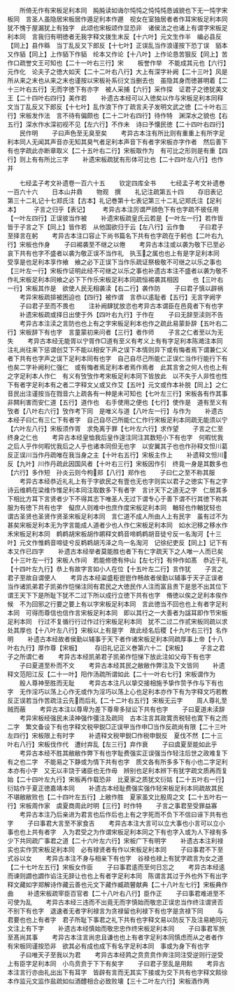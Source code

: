 <!-- { "loadSidebar": true } -->
　　所倚无作有宋板足利本同　肫肫读如诲尔忳忳之忳忳忳恳诚貌也下无一忳字宋板同　言圣人虽隐居宋板居作遁足利本作遯　视女在室独居者者作耳宋板足利本同　犹不愧于屋漏犹上有独字　此颂也宋板颂作显恐非　诸侯法之也诸上有谓字宋板足利本同　言我归有明徳者无我字释文拨生末反【十六叶】元文生作半　编必县反【同上】县作緜　当丁乱反又下郎反【十七叶】正误乱当作浪谨按下恐丁误　貊本又作貊【同上】上作貊下作貊　纶本又作论【十八叶】上作论恳苦狠反【同上】苦作口疏誉文王可知也【二十一叶右三行】宋
　　板誉作举　不能成其元也【六行】元作化　论夫子之徳大如天【二十二叶右八行】大上有深字补阙【二十三叶】风是所从来之末也从来之末也谨按以宋板补系衍文当删去也　虽隐其身而徳甚明着【二十三叶右五行】无而字徳下有亦字　被人采捕【六行】采作探　证君子之徳犹美文王【二十四叶右四行】美作若
　　补遗古本经可以入徳矣以作与宋板足利本同释文当丁乱反又下郎反【十七叶】乱作浪下作丁疏言夫子发明文武之徳【二十叶右三行】宋板发作法　言不待有偏颇也【二十二叶右四行】待作特　渊深水之貌也【右五行】深水作水深初视不见【左六行】不作未　诗曰予懐民徳【二十四叶右四行】
　　民作明
　　子曰声色至无臭至矣
　　考异古本注有所比则有重重上有所字足利本同人无闻其声音亦无知其臭气者足利本声音下有者字宋板亦字作者　然后善下有也字疏此亦断章取义【二十五叶右二行】宋板取作为　有可比之形则是有重【四行】则上有有所比三字
　　补遗宋板疏犹有形体可比也【二十四叶左八行】也作并















　　七经孟子考文补遗卷一百六十五
　　钦定四库全书
　　七经孟子考文补遗巻一百六十六
　　日本山井鼎
　　物观　撰
　　礼记注疏第五十四
　　存旧表记第三十二礼记十七郑氏注【古本】礼记巻第十七表记第三十二礼记郑氏注【足利本】
　　子言之归乎【表记】
　　考异古本注厉谓严顔色下有也字疏不彼任用【一叶左四行】正误彼当作被
　　补遗宋板疏皇氏云若是【一叶左一行】若作皆　皆于子言之下【同上】皆作若　从他国欲归于云【左八行】云作鲁
　　子曰君子至择言在躬
　　考异古本注口容止下尚书篇名下共有也字疏在于躬也【二叶右九行】宋板也作身
　　子曰裼袭至不继之以倦
　　考异古本注或以袭为敬下已至必哀下共有也字不盛者以袭为敬正误不当作礼　执玉之属也也上有是字足利本同　受享是也足利本享作飨　飨之必下正误下当作乐疏证祭极敬不可继之以乐之事也【三叶左一行】宋板作证明此经不可继之以乐之事也补遗古本注不盛者以袭为敬不作礼宋板足利本同飨之必下下作乐宋板足利本同疏恒裼袭其相因
　　也【三叶右一行】宋板其作是　欲使人民无相袭渎【右二行】袭作防
　　子曰君子慎以辟祸
　　考异宋板疏揜被困迫也【四行】被作谓　言恭以逺耻者【五行】无言字阙字
　　子曰君子至而不畏也
　　注补阙肆犹放恣也考异古本谓臣在邑竟者下有也字
　　补遗宋板疏或择日出使于外【四叶右九行】于作在
　　子曰无辞至渎则不告
　　考异古本注渎之言防也也上有之字宋板足利本也作之疏此易蒙卦辞【五叶右二行】宋板辞下有也字　言童蒙初来问者【三行】者作师
　　子言之仁者至以为无失
　　考异古本经无能胥以宁胥作□道有至义有考义上有有字足利本陈澔注本同注礼尚往来下惩谓创艾下不能以相安下声之误下本情则异下或有悔者焉下谓兼仁义者下共有也字声之误下足利本同有也字　自己自尽己所能仁正误仁当作行能行下有也矣二字补阙利仁强仁　或有悔者焉足利本者焉作焉者　此其言舍之何人也也上有之字足利本人作仁　有义有攷攷作考宋板足利本同下皆放此　以不失于人非性也性下有者字足利本有之者二字释文乂或又作艾【五叶】元文或作本补脱【同上】之仁音民出注谨按当在戮音六上疏各有一种是未可知也【七叶左三行】宋板各有作其事　非闗利害而安仁道【五行】道作也　右手使用之便也【七行】使作是　道有至义有攷者【八叶右六行】攷作考下同　是唯义与道【八叶左一行】与作为
　　补遗古本经子曰仁有三仁下有者字　自己自尽己所能仁仁作行宋板足利本同疏无能须以宁【六叶左八行】宋板须作胥　求免离于罪【七叶左六行】求作望
　　子言之仁至终身之仁也
　　考异古本经皇恤我后皇作遑注同注其数短小下有也字　何暇忧我之后人乎作何暇忧我后之人乎也诸本同但无也字　以安翼其子也也作孙释文怛川葛反正误川当作丹疏唯在我当身之主【十叶右五行】宋板主作上
　　补遗释文怛川反【九叶】川作丹疏此因国风者【十叶右三行】宋板因作引　终竟一身是其数多也【六行】多作短　孙炎云则今枸郑【八行】郑作也
　　子曰仁之至不称其服
　　考异古本经恭近礼礼上有于字欲民之有壹也无也字则实以君子之徳实下有之字诗云维鹈在梁维作惟足利本同注取数多下有者字　言计天下之道无之字　仁居其多下相比方耳下言贤者少下不得其志下唯圣人无过下谓专心于善下谓不行其徳下称其服为有徳下共有也字　儗庶人则难中也庶作度宋板足利本同　輶轻也作輶犹轻也　谓古圣贤也圣贤作贤圣宋板足利本同　言仁道不成人所由人上有民字　虽有过不为甚矣宋板足利本无为字言能成人道者少也人作仁宋板足利本同　如水汜移之移水作禾宋板足利本同　鹈鹈胡宋板胡作鹕释文鹈音啼鹈鹈胡音徒兮反一名淘河【十三叶】元文作惟鹈音啼徒兮反鹈鹈胡汚泽之鸟一名淘河　记徐纪吏反【同上】记下有本又作已四字
　　补遗古本经举者莫能胜也者下有仁字疏天下之人唯一人而已矣【十三叶左一行】宋板人作间　若能修徳有仲山【左七行】有仲作如髙　恭近于礼【十四叶左九行】恭上有故字言如小人在位【十五叶左二行】言作犹
　　子言之君子至故自谓便人
　　考异古本经粢盛秬鬯鬯作畅故者侯勤以辅事于天子正误者当作诸凯弟君子凯弟作恺悌注同有君民之大徳民作人注而富且贵下是思不出其位下谓王天下下是所耻下犹不二过下所以成行立徳下共有也字　脩徳以俟之足利本俟作候　不为回邪之行要之要上有以字宋板足利本同　言此徳当不回也也上有者字足利本同　可得而尊信也信作言宋板足利本同　即以其行之一大善者为諡耳即作节宋板足利本同　行过不复循行行过作过行宋板足利本同　犹不二过二作贰宋板同疏以求处其厚也【十八叶左八行】宋板以上有是字　故此经名后稷【十九叶右三行】名作明
　　补遗古本经故者侯勤以辅事于天下者作诸宋板足利本同疏厚事上帝【十八叶右九行】厚作尊【宋板】
　　存旧礼记正义巻第六十二【宋板】
　　子言之君子之所谓仁者
　　考异古本经凯弟君子凯弟作恺悌下放此注如父母下有也字
　　子曰夏道至朴而不文
　　考异古本经其民之敝敝作弊注及下文皆同
　　补遗释文范阳江反【二十一叶】阳作汤疏所谓如此【二十一叶右七行】宋板谓作为
　　殷人尊神至胜而无耻
　　考异古本注凡以挚交接相施予挚作贽予作与下有也字　无作淫巧以荡上心作无或作为淫巧以荡上心也足利本亦作下有为字释文巧若教反正误若当作苦疏注云先而后礼【二十二叶右五行】宋板无云字
　　周人尊礼至贼而蔽
　　考异古本注以尊卑为差下尊卑多狱讼下共有也字
　　子曰夏道未渎辞
　　考异宋板经强民未渎神强作彊注及疏同　古本注言其政寛贡税轻也寛下有之而二字　繁文备设下有也字释文税甲鋭□正误甲当作申□当作反疏尚有限【二十三叶左四行】宋板限上有时字
　　补遗释文税甲鋭□作税申鋭反　夏伐不然【二十三叶右八行】宋板伐作代　遭纣弃乱【左三行】弃作衰
　　子曰虞夏至能如此乎
　　考异古本经不胜其敝敝作弊下有也字耻费强实正误强当作轻注后世之政难复下有之也二字　不能易之下静或为情下共有也字　质文各有所多多下有小也二字足利本亦有小字　又无以丰饶于诸臣也无作毋　辨别也足利本辨下有犹字疏文质再而复始【二十四叶左九行】宋板再作载恐非　比夏家之质犹文衍姑【二十五叶右一行】衍姑作于夏正徳嘉靖本同
　　补遗古本经耻费强实强作轻宋板足利本同疏故其民不堪敝敝败也【二十四叶左五行】上敝作胜　夏家虽文比殷周之文【二十五叶右一行】宋板周作家　虞夏商周此时明【三行】时作特
　　子言之事君至受罪益寡
　　考异古本注乃后亲进为君言也后作后也上有之字死而不负下不信曰诬下共有也字
　　子曰事君大言至不家食吉
　　考异古本注大言可以立大事也小言可以立小事也也上共有者字　入为君受之为作谓宋板足利本同之下有也字入或为人下禄有多少下共同疏广事君之道【二十六叶左六行】宋板广下有明字
　　补遗古本注利禄实也实作赏宋板足利本同　必有禄贤者有作以宋板足利本同
　　子曰事君不下至式谷以女
　　考异古本注不身与相亲下有也字　谷禄也禄上有犹字疏言为女之道【二十七叶左五行】宋板女作臣
　　子曰事君逺而至何日忘之
　　考异古本经逺而谏则讇也讇作谄注无辞让也也上有者字足利本同　陈谓言其过于外也外下有出字释文藏如字郑解诗作藏云善也元文下藏作臧疏瞽献典【二十八叶左七行】宋板典作曲
　　补遗宋板疏宰臣百官者【二十八叶右八行】臣作正
　　子曰事君难进至不可使为乱
　　考异古本经三违而不出竟无而字慎始而敬忠正误忠当作终注谓贤否不别下有也字　退速者无者字利禄言为贪禄留也利禄下有也字是贪禄下同
　　与君要也也上有者字　君子所耻下事君之礼下共有也字释文易以防反下及注易絶同元文注上有下字
　　补遗古本经慎始而敬忠忠作终宋板足利本同
　　子曰事君军旅至髙尚其事
　　考异古本注言尚忠且谦也也上有者字足利本同慎虑而从之者者作有宋板同谨按恐非　欲其必有成也成下有名字足利本同　事或为身下有也字
　　子曰唯天子至我以为君
　　考异古本经鹑之贲贲贲作奔注同注受逆则行逆受上有臣字足利本同　小鸟贲贲于下下有矣字
　　子曰君子至乱是用餤
　　考异古本注言行亦由礼出出下有耳字　皆辟有言而无其实下接或为交下共有也字释文餤徐本作监元文监作盐疏如似酒醴相合必致败壊【三十二叶左六行】宋板酒作两
